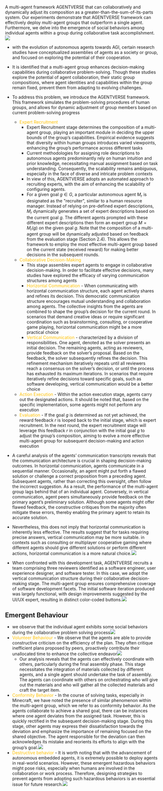 A multi-agent framework AGENTVERSE that can collaboratively and dynamically adjust its composition as a greater-than-the-sum-of-its-parts system. Our experiments demonstrate that AGENTVERSE framework can effectively deploy multi-agent groups that outperform a single agent. Furthermore, we delve into the emergence of social behaviors among individual agents within a group during collaborative task accomplishment.![](../Images/Pasted%20image%2020231001192702.png)

- with the evolution of autonomous agents towards AGI, certain research studies have conceptualized assemblies of agents as a society or group, and focused on exploring the potential of their cooperation.
- It is identified that a multi-agent group enhances decision-making capabilities during collaborative problem-solving. Though these studies explore the potential of agent collaboration, their static group compositions, where agent identities and capabilities within the group remain fixed, prevent them from adapting to evolving challenges.
- To address this problem, we introduce the AGENTVERSE framework. This framework simulates the problem-solving procedures of human groups, and allows for dynamic adjustment of group members based on current problem-solving progress
	- <span style="color:#ffc000">Expert Recruitment</span> 
		- Expert Recruitment stage determines the composition of a multi-agent group, playing an important module in deciding the upper bounds of the group’s capabilities. Empirical evidence suggests that diversity within human groups introduces varied viewpoints, enhancing the group’s performance across different tasks
		- Current methodologies for assigning role descriptions to autonomous agents predominantly rely on human intuition and prior knowledge, necessitating manual assignment based on task understanding. Consequently, the scalability remains ambiguous, especially in the face of diverse and intricate problem contexts
		- In view of this, AGENTVERSE adopts an automated approach to recruiting experts, with the aim of enhancing the scalability of configuring agents.
		- For a given goal $g ∈ G$, a particular autonomous agent $M_r$ is designated as the "recruiter", similar to a human resource manager. Instead of relying on pre-defined expert descriptions, $M_r$ dynamically generates a set of expert descriptions based on the current goal $g$. The different agents prompted with these different expert descriptions then form an expert group $M = M_r(g)$ on the given goal $g$. Note that the composition of a multi-agent group will be dynamically adjusted based on feedback from the evaluation stage (Section 2.4). This allows the framework to employ the most effective multi-agent group based on the current state (received reward) for making better decisions in the subsequent rounds.
	- <span style="color:#ffc000">Collaborative Decision-Making</span>
		- This stage assembles expert agents to engage in collaborative decision-making. In order to facilitate effective decisions, many studies have explored the efficacy of varying communication structures among agents
		- <span style="color:#ffc000">Horizontal Communication</span> - When communicating with horizontal communication structure, each agent actively shares and refines its decision. This democratic communication structure encourages mutual understanding and collaboration among agents. The collective insights from the agents are combined to shape the group’s decision for the current round. In scenarios that demand creative ideas or require significant coordination such as brainstorming, consulting, or cooperative game playing, horizontal communication might be a more practical choice
		- <span style="color:#ffc000">Vertical Communication</span> - characterized by a division of responsibilities. One agent, denoted as the solver presents an initial decision. The remaining agents, acting as reviewers, provide feedback on the solver’s proposal. Based on the feedback, the solver subsequently refines the decision. This refinement mechanism iteratively repeats until all reviewers reach a consensus on the solver’s decision, or until the process has exhausted its maximum iterations. In scenarios that require iteratively refine decisions toward specific goals, such as software developing, vertical communication would be a better choice
	- <span style="color:#ffc000">Action Execution</span> - Within the action execution stage, agents carry out the designated actions. It should be noted that, based on the specific implementation, some agents might not perform any execution
	- <span style="color:#ffc000">Evaluation</span> - If the goal $g$ is determined as not yet achieved, the reward feedback $r$ is looped back to the initial stage, which is expert recruitment. In the next round, the expert recruitment stage will leverage this feedback $r$ in conjunction with the initial goal $g$ to adjust the group’s composition, aiming to evolve a more effective multi-agent group for subsequent decision-making and action execution

- A careful analysis of the agents’ communication transcripts reveals that the communication architecture is crucial in shaping decision-making outcomes. In horizontal communication, agents communicate in a sequential manner. Occasionally, an agent might put forth a flawed solution or challenge a correct proposition from a preceding agent. Subsequent agents, rather than correcting this oversight, often follow the incorrect suggestion. As a result, the performance of the multi-agent group lags behind that of an individual agent. Conversely, in vertical communication, agent peers simultaneously provide feedback on the primary agent’s preliminary solution. Although some agents might offer flawed feedback, the constructive critiques from the majority often mitigate these errors, thereby enabling the primary agent to retain its accurate solution.
- Nevertheless, this does not imply that horizontal communication is inherently less effective. The results suggest that for tasks requiring precise answers, vertical communication may be more suitable. in contexts such as consulting or multiplayer cooperative gaming where different agents should give different solutions or perform different actions, horizontal communication is a more natural choice.![](../Images/Pasted%20image%2020231002000524.png)
- When confronted with this development task, AGENTVERSE recruits a team comprising three reviewers identified as a software engineer, user experience designer, and software tester. In this case, we adopt the vertical communication structure during their collaborative decision-making stage. The multi-agent group ensures comprehensive coverage of software development facets. The initial software iteration produced was largely functional, with design improvements suggested by the UI/UX expert, resulting in distinct color-coded buttons.![](../Images/Pasted%20image%2020231002000744.png)
## Emergent Behaviour

- we observe that the individual agent exhibits some social behaviors during the collaborative problem solving process![](../Images/Pasted%20image%2020231002001010.png)
- <span style="color:#ffc000">Volunteer Behaviour</span> - We observe that the agents are able to provide constructive criticism on the efficiency of the plan. They often critique inefficient plans proposed by peers, proactively contribute their unallocated time to enhance the collective endeavor![](../Images/Pasted%20image%2020231002001327.png)
	- Our analysis reveals that the agents can effectively coordinate with others, particularly during the final assembly phase. This stage necessitates the integration of materials collected by different agents, and a single agent should undertake the task of assembly. The agents can coordinate with others on orchestrating who will give out the materials and who will gather all the collected materials and craft the target item.
- <span style="color:#ffc000">Conformity Behavior</span> - In the course of solving tasks, especially in Minecraft, we have noted the presence of similar phenomenon within the multi-agent group, which we refer to as conformity behavior. As the agents collaborate to achieve a shared goal, there can be instances where one agent deviates from the assigned task. However, this is quickly rectified in the subsequent decision-making stage. During this stage, other agents may express their dissatisfaction towards the deviation and emphasize the importance of remaining focused on the shared objective. The agent responsible for the deviation can then acknowledges its mistake and reorients its efforts to align with the group’s goal.![](../Images/Pasted%20image%2020231002001532.png)
- <span style="color:#ffc000">Destructive behavior</span> - It is worth noting that with the advancement of autonomous embedded agents, it is extremely possible to deploy agents in real-world scenarios. However, these emergent hazardous behaviors might pose risks, especially when humans are involved in the collaboration or work process. Therefore, designing strategies to prevent agents from adopting such hazardous behaviors is an essential issue for future research.![](../Images/Pasted%20image%2020231002001638.png)
